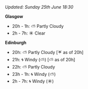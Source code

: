 *Updated: Sunday 25th June 18:30*

**Glasgow**

* 20h - 1h: :partly_sunny: Partly Cloudy
* 2h - 7h: :sunny: Clear

**Edinburgh**

* 20h: :partly_sunny: Partly Cloudy [:umbrella: as of 20h]
* 21h: :cyclone: Windy (:partly_sunny:) [:partly_sunny: as of 20h]
* 22h: :partly_sunny: Partly Cloudy
* 23h - 1h: :cyclone: Windy (:partly_sunny:)
* 2h - 7h: :cyclone: Windy (:sunny:)

